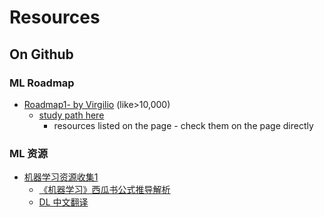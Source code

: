 # Resources

## On Github 

### ML Roadmap
- [Roadmap1- by Virgilio](https://github.com/clone95/Virgilio) (like>10,000)
  - [study path here](https://github.com/clone95/Virgilio/tree/master/LearningPaths/Machine%20Learning%20Engineer%20Career%20Path)
    - resources listed on the page - check them on the page directly 

### ML 资源
- [机器学习资源收集1](https://github.com/allmachinelearning/MachineLearning)
  - [《机器学习》西瓜书公式推导解析](https://datawhalechina.github.io/pumpkin-book/)
  - [DL 中文翻译](https://github.com/exacity/deeplearningbook-chinese)


